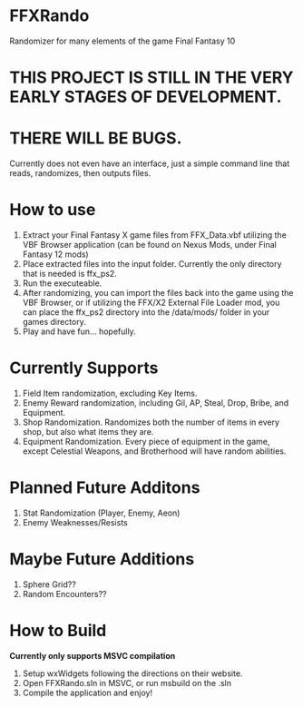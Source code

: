 # FFXRando
Randomizer for many elements of the game Final Fantasy 10

# THIS PROJECT IS STILL IN THE VERY EARLY STAGES OF DEVELOPMENT.
# THERE WILL BE BUGS.

Currently does not even have an interface, just a simple command line that reads, randomizes, then outputs files. 

# How to use
1. Extract your Final Fantasy X game files from FFX_Data.vbf utilizing the VBF Browser application (can be found on Nexus Mods, under Final Fantasy 12 mods)
2. Place extracted files into the input folder. Currently the only directory that is needed is ffx_ps2.
3. Run the executeable.
4. After randomizing, you can import the files back into the game using the VBF Browser, or if utilizing the FFX/X2 External File Loader mod, you can place the ffx_ps2 directory into the /data/mods/ folder in your games directory.
5. Play and have fun... hopefully.

# Currently Supports
1. Field Item randomization, excluding Key Items.
2. Enemy Reward randomization, including Gil, AP, Steal, Drop, Bribe, and Equipment.
3. Shop Randomization. Randomizes both the number of items in every shop, but also what items they are.
4. Equipment Randomization. Every piece of equipment in the game, except Celestial Weapons, and Brotherhood will have random abilities.

# Planned Future Additons
1. Stat Randomization (Player, Enemy, Aeon)
2. Enemy Weaknesses/Resists

# Maybe Future Additions
1. Sphere Grid??
2. Random Encounters??


# How to Build
**Currently only supports MSVC compilation**
1. Setup wxWidgets following the directions on their website.
2. Open FFXRando.sln in MSVC, or run msbuild on the .sln
3. Compile the application and enjoy!
